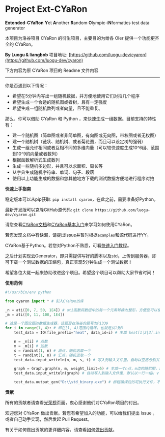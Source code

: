 # Project Ext-CYaRon

**Extended**-**CYaRon** **Y**et **A**nother **R**andom **O**lympic-i**N**formatics test data generator

本项目为洛谷项目 CYaRon 的衍生项目，主要目的为给各 OIer 提供一个功能更齐全的 CYaRon。

**By Luogu & liangbob** 项目地址: [https://github.com/luogu-dev/cyaron](https://github.com/luogu-dev/cyaron)

下方内容为原 CYaRon 项目的 Readme 文件内容

-----------------------------------------

你是否遇到以下情况：
- 希望在5分钟内写出一组随机数据，并方便地使用它们对拍几个程序
- 希望生成一个合适的随机图或者树，且有一定强度
- 希望生成一组随机数列或者向量，且不能重复。

那么，你可以借助 CYaRon 和 Python ，来快速生成一组数据。目前支持的特性有：

- 建一个随机图（简单图或者非简单图，有向图或无向图，带权图或者无权图）
- 建一个随机树（链状、随机树、或者菊花图，而且可以设定树的强弱）
- 生成一组允许相同或者互相不同的多维向量（可以较快速度生成10^6组、范围到10^9的向量或者数列）
- 根据函数解析式生成数列
- 生成一些随机多边形，并且可以求面积、周长等
- 从字典生成随机字符串、单词、句子、段落
- 使用以上功能生成的数据和您其他地方下载的测试数据方便地进行程序对拍

**快速上手指南**

稳定版本可以从pip获取: `pip install cyaron`，在此之前，需要准备好Python。

最新开发版可以克隆GitHub源代码: `git clone https://github.com/luogu-dev/cyaron.git`

请您查看[CYaRon文档](https://github.com/luogu-dev/cyaron/wiki)和[CYaRon基本入门](https://github.com/luogu-dev/cyaron/wiki/%E5%9F%BA%E6%9C%AC%E5%85%A5%E9%97%A8)来学习如何使用CYaRon。

若您发现文档中有缺漏，请提出Issue并暂时根据`examples`和源代码进行YY。 

CYaRon基于Python。若您对Python不熟悉，可看[快速入门教程](https://github.com/luogu-dev/cyaron/wiki/Python-30%E5%88%86%E9%92%9F%E5%85%A5%E9%97%A8%E6%8C%87%E5%8D%97)。

之后计划实现云Generator，即只需提供写好的脚本以及std，上传到服务器，即可下载一个测试数据的压缩包，真正实现5分钟生成一个测试数据！

希望各位大佬一起来协助改进这个项目。希望这个项目可以帮助大家节省时间！

**使用范例**
```python
#!/usr/bin/env python

from cyaron import * # 引入CYaRon的库

_n = ati([0, 7, 50, 1E4]) # ati函数将数组中的每一个元素转换为整形，方便您可以使用1E4一类的数来表示数据大小
_m = ati([0, 11, 100, 1E4]) 

# 这是一个图论题的数据生成器，该题目在洛谷的题号为P1339
for i in range(1, 4): # 即在[1, 4)范围内循环，也就是从1到3
    test_data = IO(file_prefix="heat", data_id=i) # 生成 heat[1|2|3].in/out 三组测试数据

    n = _n[i] # 点数
    m = _m[i] # 边数
    s = randint(1, n) # 源点，随机选取一个
    t = randint(1, n) # 汇点，随机选取一个
    test_data.input_writeln(n, m, s, t) # 写入到输入文件里，自动以空格分割并换行

    graph = Graph.graph(n, m, weight_limit=5) # 生成一个n点，m边的随机图，边权限制为5
    test_data.input_writeln(graph) # 自动写入到输入文件里，默认以一行一组u v w的形式输出

    test_data.output_gen("D:\\std_binary.exe") # 标程编译后的可执行文件，不需要freopen等，CYaRon自动给该程序输入并获得输出作为.out
```

**贡献**

所有的贡献者请查看[光荣榜](https://github.com/luogu-dev/cyaron/wiki/光荣榜)页面，衷心感谢他们对CYaRon项目的付出。

欢迎您对 CYaRon 做出贡献。若您有希望加入的功能，可以给我们提出 Issue ，或者自己动手实现，然后发起 Pull Request。

有关于如何做出贡献的更详细内容，请查看[如何做出贡献](https://github.com/luogu-dev/cyaron/wiki/%E5%A6%82%E4%BD%95%E5%81%9A%E5%87%BA%E8%B4%A1%E7%8C%AE)。

